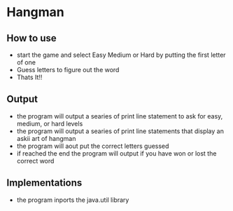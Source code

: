 # Hangman
## How to use
- start the game and select Easy Medium or Hard by putting the first letter of one
- Guess letters to figure out the word
- Thats It!!
## Output
- the program will output a searies of print line statement to ask for easy, medium, or hard levels
- the program will output a searies of print line statements that display an askii art of hangman
- the program will aout put the correct letters guessed
- if reached the end the program will output if you have won or lost the correct word
## Implementations
- the program inports the java.util library

